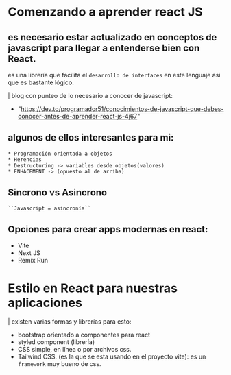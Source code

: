 # Comenzando a aprender react JS

## es necesario estar actualizado en conceptos de javascript para llegar a entenderse bien con React.

es una librería que facilita el `desarrollo de interfaces` en este lenguaje asi que es bastante lógico.

| blog con punteo de lo necesario a conocer de javascript:

- "https://dev.to/programador51/conocimientos-de-javascript-que-debes-conocer-antes-de-aprender-react-js-4j67"

## algunos de ellos interesantes para mi:

    * Programación orientada a objetos
    * Herencias
    * Destructuring -> variables desde objetos(valores)
    * ENHACEMENT -> (opuesto al de arriba)

## Sincrono vs Asincrono

    ``Javascript = asincronía``

## Opciones para crear apps modernas en react:

- Vite
- Next JS
- Remix Run

# Estilo en React para nuestras aplicaciones

| existen varias formas y librerías para esto:

- bootstrap orientado a componentes para react
- styled component (librería)
- CSS simple, en línea o por archivos css.
- Tailwind CSS. (es la que se esta usando en el proyecto vite):
  es un `framework` muy bueno de css.
